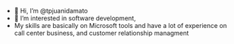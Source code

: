 - 👋 Hi, I’m @tpjuanidamato
- 👀 I’m interested in software development, 
- My skills are basically on Microsoft tools and have a lot of experience on call center business, and customer relationship managment

<!---
tpjuanidamato/tpjuanidamato is a ✨ special ✨ repository because its `README.md` (this file) appears on your GitHub profile.
You can click the Preview link to take a look at your changes.
--->
